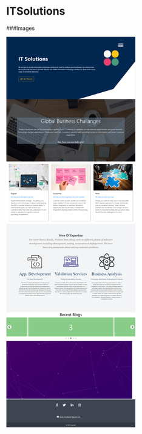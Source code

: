 # ITSolutions

###Images

![](https://github.com/vikashresources/ITSolutions/blob/master/ITSolutions.png)
